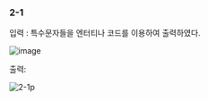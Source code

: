 <h3>2-1</h3> 


입력 : 특수문자들을 엔터티나 코드를 이용하여 출력하였다.



![image](https://github.com/kyksc/Web23/assets/144462053/bbc4d58b-9ff0-443f-a181-64a077a32c08)



출력:

![2-1p](https://github.com/kyksc/Web23/assets/144462053/9ef3400b-a043-44a1-8c2d-b6c8db4fc336)

